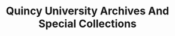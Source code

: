 ---
layout: repo
title: "Quincy University Archives And Special Collections"
id: 15650
permalink: repos/15650/
---